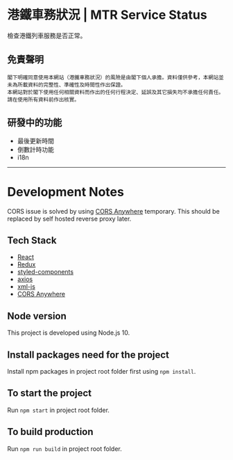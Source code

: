 # 港鐵車務狀況 | MTR Service Status #

檢查港鐵列車服務是否正常。

## 免責聲明 ##
```
閣下明確同意使用本網站（港鐵車務狀況）的風險是由閣下個人承擔。資料僅供參考，本網站並未為所載資料的完整性、準確性及時間性作出保證。
本網站對於閣下使用任何相關資料而作出的任何行程決定、延誤及其它損失均不承擔任何責任。請在使用所有資料前作出核實。
```

## 研發中的功能 ##
* 最後更新時間
* 倒數計時功能
* i18n

---

# Development Notes #
CORS issue is solved by using [CORS Anywhere](https://github.com/Rob--W/cors-anywhere) temporary. This should be replaced by self hosted reverse proxy later.

## Tech Stack ##
* [React](https://reactjs.org/)
* [Redux](https://redux.js.org/)
* [styled-components](https://www.styled-components.com/)
* [axios](https://www.npmjs.com/package/axios)
* [xml-js](https://www.npmjs.com/package/xml-js)
* [CORS Anywhere](https://github.com/Rob--W/cors-anywhere)

## Node version ##
This project is developed using Node.js 10.

## Install packages need for the project ##
Install npm packages in project root folder first using `npm install`.

## To start the project ##
Run `npm start` in project root folder.

## To build production ##
Run `npm run build` in project root folder.

